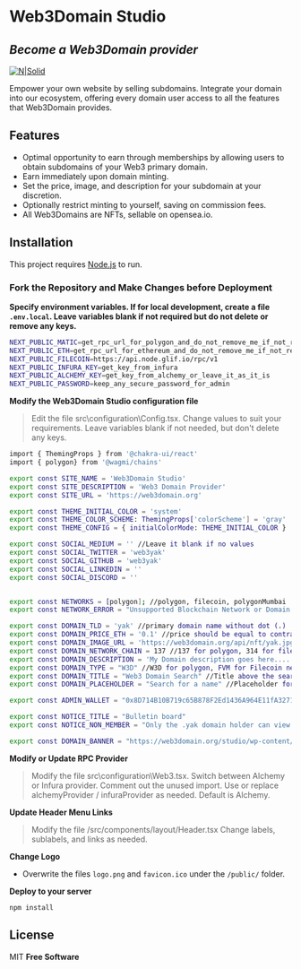 # Web3Domain Studio
## _Become a Web3Domain provider_

[![N|Solid](https://web3domain.org/studio/wp-content/uploads/banner.jpg)](https://web3domain.org/studio/)


Empower your own website by selling subdomains. Integrate your domain into our ecosystem, offering every domain user access to all the features that Web3Domain provides.

## Features

- Optimal opportunity to earn through memberships by allowing users to obtain subdomains of your Web3 primary domain.
- Earn immediately upon domain minting.
- Set the price, image, and description for your subdomain at your discretion.
- Optionally restrict minting to yourself, saving on commission fees.
- All Web3Domains are NFTs, sellable on opensea.io.

## Installation

This project requires [Node.js](https://nodejs.org/) to run.

### Fork the Repository and Make Changes before Deployment

**Specify environment variables. If for local development, create a file `.env.local`. Leave variables blank if not required but do not delete or remove any keys.**

```sh
NEXT_PUBLIC_MATIC=get_rpc_url_for_polygon_and_do_not_remove_me_if_not_required
NEXT_PUBLIC_ETH=get_rpc_url_for_ethereum_and_do_not_remove_me_if_not_required
NEXT_PUBLIC_FILECOIN=https://api.node.glif.io/rpc/v1
NEXT_PUBLIC_INFURA_KEY=get_key_from_infura
NEXT_PUBLIC_ALCHEMY_KEY=get_key_from_alchemy_or_leave_it_as_it_is
NEXT_PUBLIC_PASSWORD=keep_any_secure_password_for_admin
```

**Modify the Web3Domain Studio configuration file**
>Edit the file src\configuration\Config.tsx.
>Change values to suit your requirements. Leave variables blank if not needed, but don't delete any keys.

```sh
import { ThemingProps } from '@chakra-ui/react'
import { polygon} from '@wagmi/chains'

export const SITE_NAME = 'Web3Domain Studio'
export const SITE_DESCRIPTION = 'Web3 Domain Provider'
export const SITE_URL = 'https://web3domain.org'

export const THEME_INITIAL_COLOR = 'system'
export const THEME_COLOR_SCHEME: ThemingProps['colorScheme'] = 'gray'
export const THEME_CONFIG = { initialColorMode: THEME_INITIAL_COLOR }

export const SOCIAL_MEDIUM = '' //Leave it blank if no values
export const SOCIAL_TWITTER = 'web3yak'
export const SOCIAL_GITHUB = 'web3yak'
export const SOCIAL_LINKEDIN = ''
export const SOCIAL_DISCORD = ''


export const NETWORKS = [polygon]; //polygon, filecoin, polygonMumbai
export const NETWORK_ERROR = "Unsupported Blockchain Network or Domain Name !" //Change network name as required

export const DOMAIN_TLD = 'yak' //primary domain name without dot (.)
export const DOMAIN_PRICE_ETH = '0.1' //price should be equal to contract or higher 
export const DOMAIN_IMAGE_URL = 'https://web3domain.org/api/nft/yak.jpg' //Image path starts with ipfs:// or https://
export const DOMAIN_NETWORK_CHAIN = 137 //137 for polygon, 314 for filecoin, 80001 form mumbai
export const DOMAIN_DESCRIPTION = 'My Domain description goes here....'
export const DOMAIN_TYPE = "W3D" //W3D for polygon, FVM for Filecoin net
export const DOMAIN_TITLE = "Web3 Domain Search" //Title above the search input field. 
export const DOMAIN_PLACEHOLDER = "Search for a name" //Placeholder for search input field 

export const ADMIN_WALLET = "0x8D714B10B719c65B878F2Ed1436A964E11fA3271" //ETH wallet address 

export const NOTICE_TITLE = "Bulletin board"
export const NOTICE_NON_MEMBER = "Only the .yak domain holder can view bulletin board."

export const DOMAIN_BANNER = "https://web3domain.org/studio/wp-content/uploads/2023/06/a6.jpg"


```

**Modify or Update RPC Provider**
>Modify the file src\configuration\Web3.tsx.
>Switch between Alchemy or Infura provider.
>Comment out the unused import.
>Use or replace alchemyProvider / infuraProvider as needed. Default is Alchemy. 

**Update Header Menu Links**
>Modify the file /src/components/layout/Header.tsx
>Change labels, sublabels, and links as needed.


**Change Logo**

* Overwrite the files `logo.png` and `favicon.ico` under the `/public/` folder.

**Deploy to your server**

```
npm install
```

## License
MIT
**Free Software**